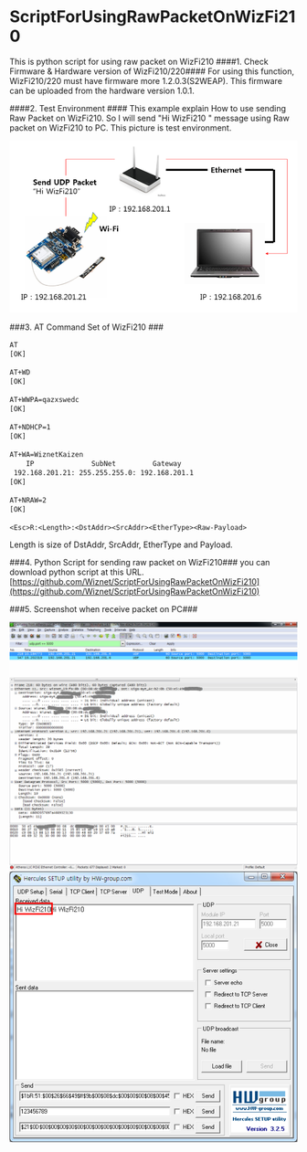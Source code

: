ScriptForUsingRawPacketOnWizFi210
=================================

This is python script for using raw packet on WizFi210
####1. Check Firmware & Hardware version of WizFi210/220####
For using this function, WizFi210/220 must have firmware more 1.2.0.3(S2WEAP). This firmware can be uploaded from the hardware version 1.0.1.

####2. Test Environment ####
This example explain How to use sending Raw Packet on WizFi210. So I will send "Hi WizFi210 " message using Raw packet on WizFi210 to PC.
This picture is test environment.

![WizFi210_Raw_Packet3](https://raw.githubusercontent.com/Wiznet/ScriptForUsingRawPacketOnWizFi210/master/image/WizFi210_Raw_Packet3.png "WizFi210_Raw_Packet3")


###3. AT Command Set of WizFi210 ###
```
AT
[OK]

AT+WD
[OK]

AT+WWPA=qazxswedc
[OK]

AT+NDHCP=1
[OK]

AT+WA=WiznetKaizen
    IP              SubNet         Gateway   
 192.168.201.21: 255.255.255.0: 192.168.201.1 
[OK]

AT+NRAW=2
[OK]

<Esc>R:<Length>:<DstAddr><SrcAddr><EtherType><Raw-Payload>
```
Length is size of DstAddr, SrcAddr, EtherType and Payload.


###4. Python Script for sending raw packet on WizFi210###
you can download python script at this URL.
[https://github.com/Wiznet/ScriptForUsingRawPacketOnWizFi210](https://github.com/Wiznet/ScriptForUsingRawPacketOnWizFi210)

###5. Screenshot when receive packet on PC###

![WizFi210_Raw_Packet1](https://raw.githubusercontent.com/Wiznet/ScriptForUsingRawPacketOnWizFi210/master/image/WizFi210_Raw_Packet1.png "WizFi210_Raw_Packet1")
![WizFi210_Raw_Packet2](https://github.com/Wiznet/ScriptForUsingRawPacketOnWizFi210/blob/master/image/WizFi210_Raw_Packet2.png "WizFi210_Raw_Packet2")

